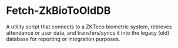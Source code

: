 # Fetch-ZkBioToOldDB
A utility script that connects to a ZKTeco biometric system, retrieves attendance or user data, and transfers/syncs it into the legacy (old) database for reporting or integration purposes.
